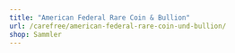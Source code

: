 ```yaml
---
title: "American Federal Rare Coin & Bullion"
url: /carefree/american-federal-rare-coin-und-bullion/
shop: Sammler
---
```

